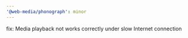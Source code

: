 ```yaml
---
'@web-media/phonograph': minor
---
```


fix: Media playback not works correctly under slow Internet connection
